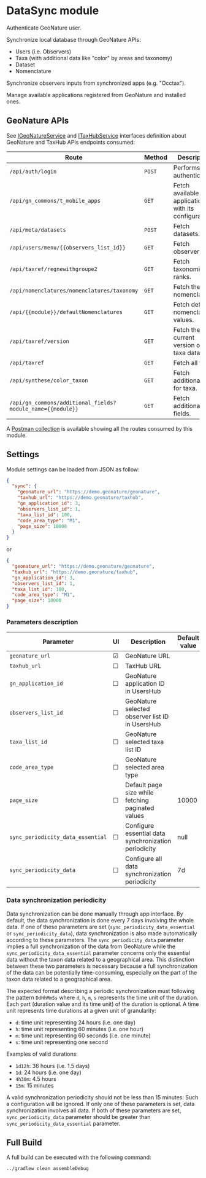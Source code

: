 # DataSync module

Authenticate GeoNature user.

Synchronize local database through GeoNature APIs:

- Users (i.e. Observers)
- Taxa (with additional data like "color" by areas and taxonomy)
- Dataset
- Nomenclature

Synchronize observers inputs from synchronized apps (e.g. "Occtax").

Manage available applications registered from GeoNature and installed ones.

## GeoNature APIs

See [IGeoNatureService](./src/main/java/fr/geonature/datasync/api/IGeoNatureService.kt)
and [ITaxHubService](./src/main/java/fr/geonature/datasync/api/ITaxHubService.kt) interfaces
definition about GeoNature and TaxHub APIs endpoints consumed:

| Route                                                      | Method | Description                                          |
|------------------------------------------------------------|--------|------------------------------------------------------|
| `/api/auth/login`                                          | `POST` | Performs authentication.                             |
| `/api/gn_commons/t_mobile_apps`                            | `GET`  | Fetch available applications with its configuration. |
| `/api/meta/datasets`                                       | `POST` | Fetch datasets.                                      |
| `/api/users/menu/{{observers_list_id}}`                    | `GET`  | Fetch observers.                                     |
| `/api/taxref/regnewithgroupe2`                             | `GET`  | Fetch taxonomic ranks.                               |
| `/api/nomenclatures/nomenclatures/taxonomy`                | `GET`  | Fetch the nomenclature.                              |
| `/api/{{module}}/defaultNomenclatures`                     | `GET`  | Fetch default nomenclature values.                   |
| `/api/taxref/version`                                      | `GET`  | Fetch the current version of the taxa database.      |
| `/api/taxref`                                              | `GET`  | Fetch all taxa.                                      |
| `/api/synthese/color_taxon`                                | `GET`  | Fetch additional data for taxa.                      |
| `/api/gn_commons/additional_fields?module_name={{module}}` | `GET`  | Fetch additional fields.                             |

A [Postman collection](https://github.com/PnX-SI/gn_mobile_core/blob/develop/docs/postman/gn_mobile_core.postman_collection.json)
is available showing all the routes consumed by this module.

## Settings

Module settings can be loaded from JSON as follow:

```json
{
  "sync": {
    "geonature_url": "https://demo.geonature/geonature",
    "taxhub_url": "https://demo.geonature/taxhub",
    "gn_application_id": 3,
    "observers_list_id": 1,
    "taxa_list_id": 100,
    "code_area_type": "M1",
    "page_size": 10000
  }
}
```

or

```json
{
  "geonature_url": "https://demo.geonature/geonature",
  "taxhub_url": "https://demo.geonature/taxhub",
  "gn_application_id": 3,
  "observers_list_id": 1,
  "taxa_list_id": 100,
  "code_area_type": "M1",
  "page_size": 10000
}
```

### Parameters description

| Parameter                         | UI      | Description                                          | Default value |
|-----------------------------------|---------|------------------------------------------------------|---------------|
| `geonature_url`                   | &#9745; | GeoNature URL                                        |               |
| `taxhub_url`                      | &#9744; | TaxHub URL                                           |               |
| `gn_application_id`               | &#9744; | GeoNature application ID in UsersHub                 |               |
| `observers_list_id`               | &#9744; | GeoNature selected observer list ID in UsersHub      |               |
| `taxa_list_id`                    | &#9744; | GeoNature selected taxa list ID                      |               |
| `code_area_type`                  | &#9744; | GeoNature selected area type                         |               |
| `page_size`                       | &#9744; | Default page size while fetching paginated values    | 10000         |
| `sync_periodicity_data_essential` | &#9744; | Configure essential data synchronization periodicity | null          |
| `sync_periodicity_data`           | &#9744; | Configure all data synchronization periodicity       | 7d            |

### Data synchronization periodicity

Data synchronization can be done manually through app interface. By default, the data
synchronization is done every 7 days involving the whole data.
If one of these parameters are set (`sync_periodicity_data_essential` or `sync_periodicity_data`),
data synchronization is also made automatically according to these parameters.
The `sync_periodicity_data` parameter implies a full synchronization of the data from GeoNature
while the `sync_periodicity_data_essential` parameter concerns only the essential data without the
taxon data related to a geographical area.
This distinction between these two parameters is necessary because a full synchronization of the
data can be potentially time-consuming, especially on the part of the taxon data related to a
geographical area.

The expected format describing a periodic synchronization must following the pattern `DdHhMmSs`
where `d`, `h`, `m`, `s` represents the time unit of the duration.
Each part (duration value and its time unit) of the duration is optional. A time unit represents
time durations at a given unit of granularity:

- `d`: time unit representing 24 hours (i.e. one day)
- `h`: time unit representing 60 minutes (i.e. one hour)
- `m`: time unit representing 60 seconds (i.e. one minute)
- `s`: time unit representing one second

Examples of valid durations:

- `1d12h`: 36 hours (i.e. 1.5 days)
- `1d`: 24 hours (i.e. one day)
- `4h30m`: 4.5 hours
- `15m`: 15 minutes

A valid synchronization periodicity should not be less than 15 minutes: Such a configuration will be
ignored. If only one of these parameters is set, data synchronization involves all data. If both of
these parameters are set, `sync_periodicity_data` parameter should be greater than
`sync_periodicity_data_essential` parameter.

## Full Build

A full build can be executed with the following command:

```
../gradlew clean assembleDebug
```
